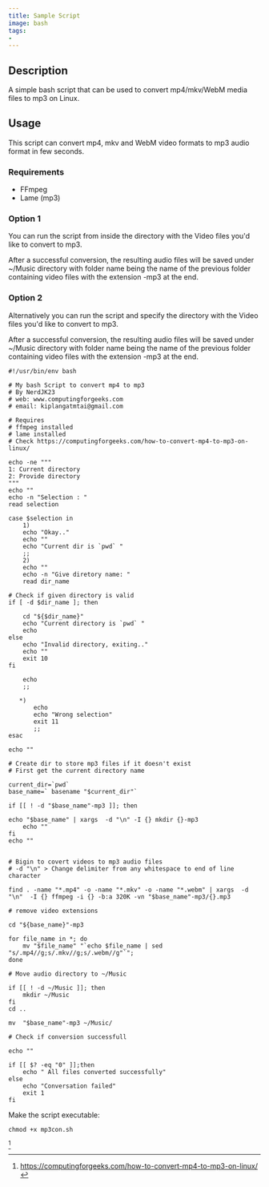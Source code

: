 ```yaml
---
title: Sample Script
image: bash
tags:
-
---
```

## Description

A simple bash script that can be used to convert mp4/mkv/WebM media files to mp3 on Linux.

## Usage

This script can convert mp4, mkv and WebM video formats to mp3 audio format in few seconds.

### Requirements

- FFmpeg
- Lame (mp3)

### Option 1

You can run the script from inside the directory with the Video files you'd like to convert to mp3.

After a successful conversion, the resulting audio files will be saved under ~/Music directory with folder name being the name of the previous folder containing video files with the extension -mp3 at the end.

### Option 2

Alternatively you can run the script and specify the directory with the Video files you'd like to convert to mp3.

After a successful conversion, the resulting audio files will be saved under ~/Music directory with folder name being the name of the previous folder containing video files with the extension -mp3 at the end.

```
#!/usr/bin/env bash

# My bash Script to convert mp4 to mp3
# By NerdJK23
# web: www.computingforgeeks.com
# email: kiplangatmtai@gmail.com

# Requires
# ffmpeg installed
# lame installed
# Check https://computingforgeeks.com/how-to-convert-mp4-to-mp3-on-linux/

echo -ne """
1: Current directory
2: Provide directory
"""
echo ""
echo -n "Selection : "
read selection

case $selection in
    1)
	echo "Okay.."
	echo ""
	echo "Current dir is `pwd` "
	;;
    2)
    echo ""
    echo -n "Give diretory name: "
    read dir_name

# Check if given directory is valid
if [ -d $dir_name ]; then
    
    cd "${$dir_name}"
    echo "Current directory is `pwd` "
    echo 
else
    echo "Invalid directory, exiting.."
    echo ""
    exit 10
fi

    echo
    ;;
    
   *)
       echo
       echo "Wrong selection"
       exit 11
       ;;
esac

echo ""

# Create dir to store mp3 files if it doesn't exist
# First get the current directory name

current_dir=`pwd`
base_name=` basename "$current_dir"`

if [[ ! -d "$base_name"-mp3 ]]; then
    
echo "$base_name" | xargs  -d "\n" -I {} mkdir {}-mp3
    echo ""
fi
echo ""


# Bigin to covert videos to mp3 audio files
# -d "\n" > Change delimiter from any whitespace to end of line character 

find . -name "*.mp4" -o -name "*.mkv" -o -name "*.webm" | xargs  -d "\n"  -I {} ffmpeg -i {} -b:a 320K -vn "$base_name"-mp3/{}.mp3 

# remove video extensions

cd "${base_name}"-mp3

for file_name in *; do      
    mv "$file_name" "`echo $file_name | sed  "s/.mp4//g;s/.mkv//g;s/.webm//g"`";
done

# Move audio directory to ~/Music

if [[ ! -d ~/Music ]]; then
    mkdir ~/Music
fi
cd ..

mv  "$base_name"-mp3 ~/Music/

# Check if conversion successfull

echo ""

if [[ $? -eq "0" ]];then
    echo " All files converted successfully"
else
    echo "Conversation failed"
    exit 1
fi
```

Make the script executable:

```
chmod +x mp3con.sh
```

[^1]

[^1]: https://computingforgeeks.com/how-to-convert-mp4-to-mp3-on-linux/